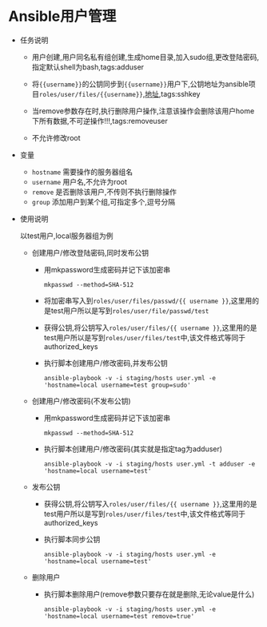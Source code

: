 # Ansible用户管理

- 任务说明
    
    - 用户创建,用户同名私有组创建,生成home目录,加入sudo组,更改登陆密码,指定默认shell为bash,tags:adduser
      
    - 将`{{username}}`的公钥同步到`{{username}}`用户下,公钥地址为ansible项目`roles/user/files/{{username}}`,[地址](roles/user/files/),tags:sshkey
      
    - 当remove参数存在时,执行删除用户操作,注意该操作会删除该用户home下所有数据,不可逆操作!!!,tags:removeuser
	
	- 不允许修改root

- 变量

    - `hostname` 需要操作的服务器组名
    - `username` 用户名,不允许为root
    - `remove` 是否删除该用户,不传则不执行删除操作
	- `group` 添加用户到某个组,可指定多个,逗号分隔


- 使用说明

    以test用户,local服务器组为例

    - 创建用户/修改登陆密码,同时发布公钥

        - 用mkpassword生成密码并记下该加密串

            ```
            mkpasswd --method=SHA-512
            ```
        - 将加密串写入到`roles/user/files/passwd/{{ username }}`,这里用的是test用户所以是写到`roles/user/file/passwd/test`
			
        - 获得公钥,将公钥写入`roles/user/files/{{ username }}`,这里用的是test用户所以是写到`roles/user/files/test`中,该文件格式等同于authorized_keys

        - 执行脚本创建用户/修改密码,并发布公钥

            ```
            ansible-playbook -v -i staging/hosts user.yml -e 'hostname=local username=test group=sudo'
            ```



    - 创建用户/修改密码(不发布公钥)

        - 用mkpassword生成密码并记下该加密串

            ```
            mkpasswd --method=SHA-512
            ```
            
        - 执行脚本创建用户/修改密码(其实就是指定tag为adduser)

            ```
            ansible-playbook -v -i staging/hosts user.yml -t adduser -e 'hostname=local username=test'
            ```
            
            

    - 发布公钥

        - 获得公钥,将公钥写入`roles/user/files/{{ username }}`,这里用的是test用户所以是写到`roles/user/files/test`中,该文件格式等同于authorized_keys

        - 执行脚本同步公钥

            ```
            ansible-playbook -v -i staging/hosts user.yml -e 'hostname=local username=test'
            ```
            
            

    - 删除用户

        - 执行脚本删除用户(remove参数只要存在就是删除,无论value是什么)

            ```
            ansible-playbook -v -i staging/hosts user.yml -e 'hostname=local username=test remove=true'
            ```

